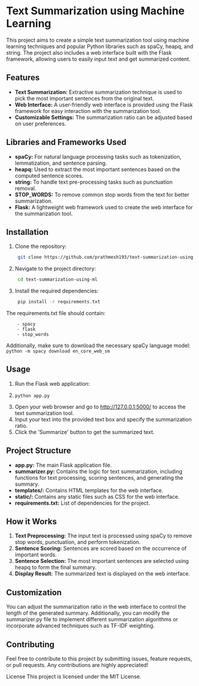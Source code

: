 ﻿# Text Summarization using Machine Learning #
 
This project aims to create a simple text summarization tool using machine learning techniques and popular Python libraries such as spaCy, heapq, and string. The project also includes a web interface built with the Flask framework, allowing users to easily input text and get summarized content.

## Features ##

- **Text Summarization:** Extractive summarization technique is used to pick the most important sentences from the original text.
- **Web Interface:** A user-friendly web interface is provided using the Flask framework for easy interaction with the summarization tool.
- **Customizable Settings:** The summarization ratio can be adjusted based on user preferences.

## Libraries and Frameworks Used ##
- **spaCy:** For natural language processing tasks such as tokenization, lemmatization, and sentence parsing.
- **heapq:** Used to extract the most important sentences based on the computed sentence scores.
- **string:** To handle text pre-processing tasks such as punctuation removal.
- **STOP_WORDS:** To remove common stop words from the text for better summarization.
- **Flask:** A lightweight web framework used to create the web interface for the summarization tool.

## Installation ##
1. Clone the repository:
   ```bash
    git clone https://github.com/prathmesh193/text-summarization-using-ml.git
3. Navigate to the project directory:
   ```bash
    cd text-summarization-using-ml
4. Install the required dependencies:
   ```bash
    pip install -r requirements.txt
   
The requirements.txt file should contain:
```
    - spacy
    - flask
    - stop_words
```
Additionally, make sure to download the necessary spaCy language model:
```python -m spacy download en_core_web_sm```

## Usage ##
1. Run the Flask web application:
2.     python app.py
3. Open your web browser and go to http://127.0.0.1:5000/ to access the text summarization tool.
4. Input your text into the provided text box and specify the summarization ratio.
5. Click the 'Summarize' button to get the summarized text.

## Project Structure  ##
- **app.py:** The main Flask application file.
- **summarizer.py:** Contains the logic for text summarization, including functions for text processing, scoring sentences, and generating the summary.
- **templates/:** Contains HTML templates for the web interface.
- **static/:** Contains any static files such as CSS for the web interface.
- **requirements.txt:** List of dependencies for the project.

## How it Works ##
1) **Text Preprocessing:** The input text is processed using spaCy to remove stop words, punctuation, and perform tokenization.
2) **Sentence Scoring:** Sentences are scored based on the occurrence of important words.
3) **Sentence Selection:** The most important sentences are selected using heapq to form the final summary.
4) **Display Result:** The summarized text is displayed on the web interface.

## Customization ##
You can adjust the summarization ratio in the web interface to control the length of the generated summary. Additionally, you can modify the summarizer.py file to implement different summarization algorithms or incorporate advanced techniques such as TF-IDF weighting.

## Contributing ##
Feel free to contribute to this project by submitting issues, feature requests, or pull requests. Any contributions are highly appreciated!

License
    This project is licensed under the MIT License.
